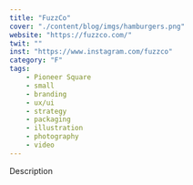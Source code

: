 ```yaml
---
title: "FuzzCo"
cover: "./content/blog/imgs/hamburgers.png"
website: "https://fuzzco.com/"
twit: ""
inst: "https://www.instagram.com/fuzzco"
category: "F"
tags:
    - Pioneer Square
    - small
    - branding
    - ux/ui
    - strategy
    - packaging
    - illustration
    - photography
    - video
---
```


Description
